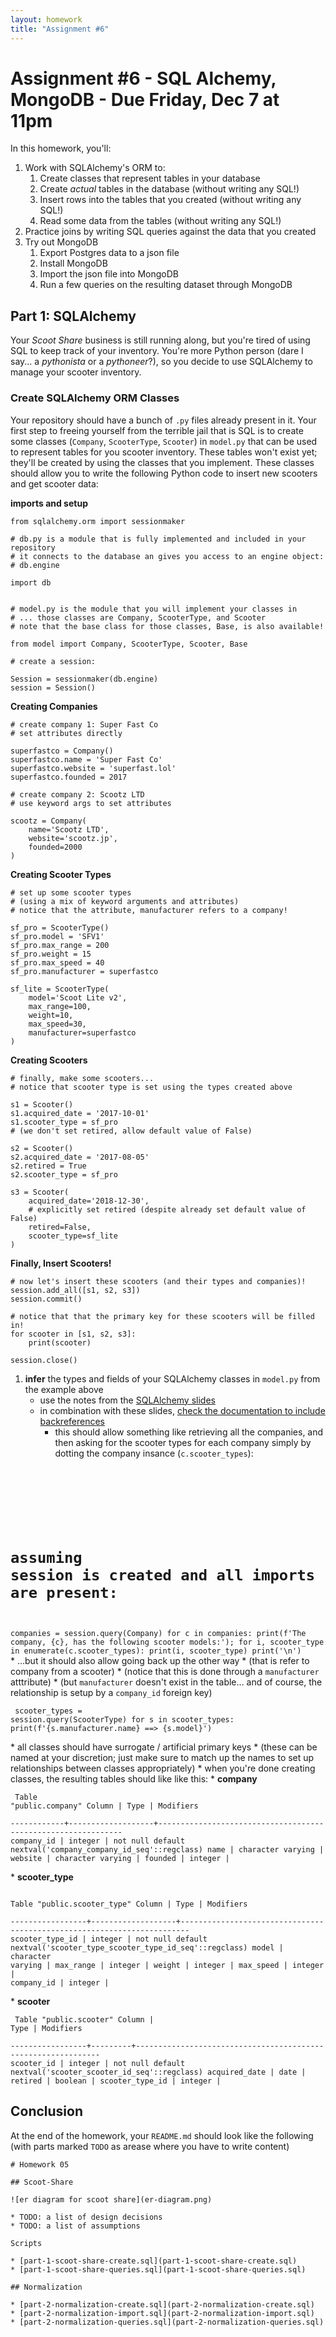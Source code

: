 ```yaml
---
layout: homework
title: "Assignment #6"
---
```

<style>
.hl {
	background-color: yellow;
}
img {
    border: 1px solid #000;
}

.warning {
    background-color: yellow;
    color: #aa1122;
    font-weight: bold;
}

.hidden {
    display: none;
}

.hintButton {
    color: #7788ff;
    cursor: pointer;
}
</style>
<script>
document.addEventListener('DOMContentLoaded', hideHints);

function hideHints(evt) {
    document.querySelectorAll('.hint').forEach((ele, i) => {
        const div = document.createElement('div');
        div.id = 'hint' + i + 'Button';
        ele.id = 'hint' + i;
        ele.classList.add('hidden');
        div.addEventListener('click', onClick);
        div.textContent = 'Show Hint';
        div.className = 'hintButton';
        ele.parentNode.insertBefore(div, ele);
    });

}

function onClick(evt) {
    const hintId = this.id.replace('Button', '');
    const hint = document.getElementById(hintId);
    hint.classList.toggle('hidden');
    this.textContent = this.textConent === 'Show Hint' ? 'Hide Hint' : 'Show Hint';
}
</script>

# Assignment #6 - SQL Alchemy, MongoDB - Due Friday, Dec 7 at 11pm

In this homework, you'll:

1. Work with SQLAlchemy's ORM to:
	1. Create classes that represent tables in your database
	2. Create _actual_ tables in the database (without writing any SQL!)
	3. Insert rows into the tables that you created (without writing any SQL!)
	4. Read some data from the tables (without writing any SQL!)
2. Practice joins by writing SQL queries against the data that you created
3. Try out MongoDB
	1. Export Postgres data to a json file
	2. Install MongoDB
	3. Import the json file into MongoDB
	4. Run a few queries on the resulting dataset through MongoDB

## Part 1: SQLAlchemy

Your _Scoot Share_ business is still running along, but you're tired of using SQL to keep track of your inventory. You're more Python person (dare I say... a _pythonista_ or a _pythoneer_?), so you decide to use SQLAlchemy to manage your scooter inventory. 


### Create SQLAlchemy ORM Classes

Your repository should have a bunch of `.py` files already present in it. Your first step to freeing yourself from the terrible jail that is SQL is to create some classes (`Company`, `ScooterType`, `Scooter`) in `model.py` that can be used to represent tables for you scooter inventory. These tables won't exist yet; they'll be created by using the classes that you implement. These classes should allow you to write the following Python code to insert new scooters and get scooter data:


__imports and setup__

```
from sqlalchemy.orm import sessionmaker

# db.py is a module that is fully implemented and included in your repository
# it connects to the database an gives you access to an engine object:
# db.engine

import db


# model.py is the module that you will implement your classes in
# ... those classes are Company, ScooterType, and Scooter
# note that the base class for those classes, Base, is also available!

from model import Company, ScooterType, Scooter, Base

# create a session: 

Session = sessionmaker(db.engine)
session = Session()
```

__Creating Companies__


```
# create company 1: Super Fast Co
# set attributes directly 

superfastco = Company()
superfastco.name = 'Super Fast Co'
superfastco.website = 'superfast.lol'
superfastco.founded = 2017

# create company 2: Scootz LTD
# use keyword args to set attributes

scootz = Company(
    name='Scootz LTD',
    website='scootz.jp',
    founded=2000 
)
```

__Creating Scooter Types__


```
# set up some scooter types
# (using a mix of keyword arguments and attributes)
# notice that the attribute, manufacturer refers to a company!

sf_pro = ScooterType()
sf_pro.model = 'SFV1'
sf_pro.max_range = 200
sf_pro.weight = 15
sf_pro.max_speed = 40
sf_pro.manufacturer = superfastco

sf_lite = ScooterType(
    model='Scoot Lite v2',
    max_range=100,
    weight=10,
    max_speed=30,
    manufacturer=superfastco
)
```

__Creating Scooters__


```
# finally, make some scooters...
# notice that scooter type is set using the types created above

s1 = Scooter()
s1.acquired_date = '2017-10-01'
s1.scooter_type = sf_pro
# (we don't set retired, allow default value of False)

s2 = Scooter()
s2.acquired_date = '2017-08-05'
s2.retired = True
s2.scooter_type = sf_pro

s3 = Scooter(
    acquired_date='2018-12-30', 
    # explicitly set retired (despite already set default value of False)
    retired=False,
    scooter_type=sf_lite
)
```

__Finally, Insert Scooters!__

```
# now let's insert these scooters (and their types and companies)!
session.add_all([s1, s2, s3])
session.commit()

# notice that that the primary key for these scooters will be filled in!
for scooter in [s1, s2, s3]:
    print(scooter)

session.close()
```

1. __infer__ the types and fields of your SQLAlchemy classes in `model.py` from the example above
	* use the notes from the [SQLAlchemy slides](https://cs.nyu.edu/courses/fall18/CSCI-UA.0480-007/_site/slides/py-db/sql-alchemy-relationships.html)
	* in combination with these slides, [check the documentation to include backreferences](https://docs.sqlalchemy.org/en/latest/orm/basic_relationships.html#many-to-one)
		* this should allow something like retrieving all the companies, and then asking for the scooter types for each company simply by dotting the company insance (`c.scooter_types`):
			<pre><code data-trim contenteditable>
# assuming session is created and all imports are present:
companies = session.query(Company)
for c in companies:
    print(f'The company, {c}, has the following scooter models:');
    for i, scooter_type in enumerate(c.scooter_types):
        print(i, scooter_type)
    print('\n')
</code></pre>
		* ...but it should also allow going back up the other way 
		* (that is refer to company from a scooter)
		* (notice that this is done through a `manufacturer` atttribute)
		* (but `manufacturer` doesn't exist in the table... and of course, the relationship is setup by a `company_id` foreign key)
			<pre><code data-trim contenteditable>
scooter_types = session.query(ScooterType)
for s in scooter_types:
    print(f'{s.manufacturer.name} ==> {s.model}')
</code></pre>
	* all classes should have surrogate / artificial primary keys
	* (these can be named at your discretion; just make sure to match up the names to set up relationships between classes appropriately)
	* when you're done creating classes, the resulting tables should like like this:
		* __company__
			<pre><code data-trim contenteditable>
                                    Table "public.company"
   Column   |       Type        |                          Modifiers                           
------------+-------------------+--------------------------------------------------------------
 company_id | integer           | not null default nextval('company_company_id_seq'::regclass)
 name       | character varying | 
 website    | character varying | 
 founded    | integer           | 
</code></pre>
		* __scooter_type__
			<pre><code data-trim contenteditable>
                                         Table "public.scooter_type"
     Column      |       Type        |                               Modifiers                                
-----------------+-------------------+------------------------------------------------------------------------
 scooter_type_id | integer           | not null default nextval('scooter_type_scooter_type_id_seq'::regclass)
 model           | character varying | 
 max_range       | integer           | 
 weight          | integer           | 
 max_speed       | integer           | 
 company_id      | integer           | 
</code></pre>
		* __scooter__
			<pre><code data-trim contenteditable>
                                  Table "public.scooter"
     Column      |  Type   |                          Modifiers                           
-----------------+---------+--------------------------------------------------------------
 scooter_id      | integer | not null default nextval('scooter_scooter_id_seq'::regclass)
 acquired_date   | date    | 
 retired         | boolean | 
 scooter_type_id | integer | 
</code></pre>


## Conclusion

At the end of the homework, your `README.md` should look like the following (with parts marked `TODO` as arease where you have to write content)

```
# Homework 05

## Scoot-Share

![er diagram for scoot share](er-diagram.png)

* TODO: a list of design decisions
* TODO: a list of assumptions

Scripts

* [part-1-scoot-share-create.sql](part-1-scoot-share-create.sql)
* [part-1-scoot-share-queries.sql](part-1-scoot-share-queries.sql)

## Normalization

* [part-2-normalization-create.sql](part-2-normalization-create.sql)
* [part-2-normalization-import.sql](part-2-normalization-import.sql)
* [part-2-normalization-queries.sql](part-2-normalization-queries.sql)
```
